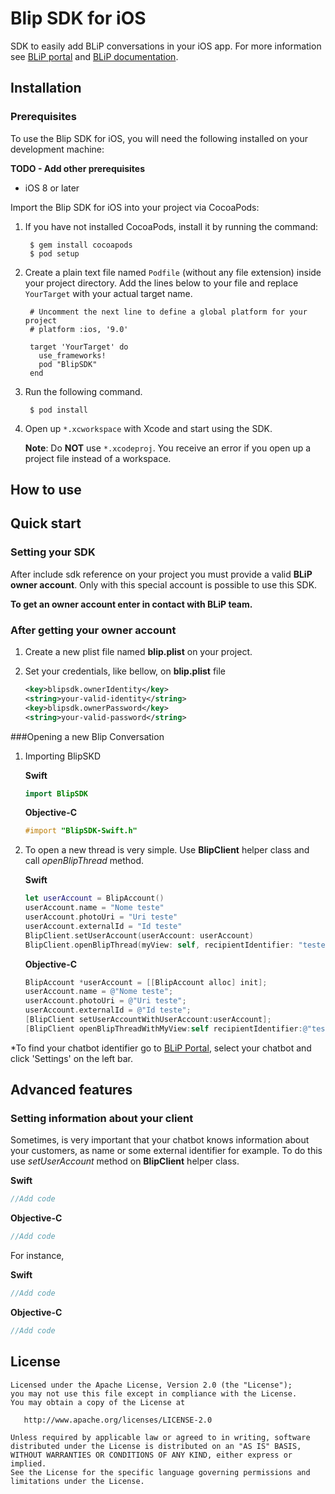 
Blip SDK for iOS
======

SDK to easily add BLiP conversations in your iOS app. For more information see [BLiP portal][1] and [BLiP documentation][2].

Installation
--------

### Prerequisites

To use the Blip SDK for iOS, you will need the following installed on your development machine:

**TODO - Add other prerequisites**

<!-- Xcode 7 or later -->
* iOS 8 or later

Import the Blip SDK for iOS into your project via CocoaPods:

1. If you have not installed CocoaPods, install it by running the command:

        $ gem install cocoapods
        $ pod setup

2. Create a plain text file named `Podfile` (without any file extension) inside your project directory. Add the lines below to your file and replace `YourTarget` with your actual target name.

        # Uncomment the next line to define a global platform for your project
        # platform :ios, '9.0'

        target 'YourTarget' do
          use_frameworks!
          pod "BlipSDK"
        end

3. Run the following command.

        $ pod install

4. Open up `*.xcworkspace` with Xcode and start using the SDK.

    **Note**: Do **NOT** use `*.xcodeproj`.  You receive an error if you open up a project file instead of a workspace.

<!-- ld: library not found for -lPods-AWSCore -->
<!-- clang: error: linker command failed with exit code 1 (use -v to see invocation) -->

How to use
-------------------------

## Quick start

### Setting your SDK

After include sdk reference on your project you must provide a valid **BLiP owner account**.
Only with this special account is possible to use this SDK.

__To get an owner account enter in contact with BLiP team.__

### After getting your owner account

1. Create a new plist file named **blip.plist** on your project.


2. Set your credentials, like bellow, on **blip.plist** file

    ```xml
    <key>blipsdk.ownerIdentity</key>
    <string>your-valid-identity</string>
    <key>blipsdk.ownerPassword</key>
    <string>your-valid-password</string>
    ```

###Opening a new Blip Conversation

1. Importing BlipSKD

    **Swift**
    ```swift
    import BlipSDK
    ```

    **Objective-C**

    ```Objective-C
    #import "BlipSDK-Swift.h"
    ```

2. To open a new thread is very simple. Use **BlipClient** helper class and call *openBlipThread* method.

    **Swift**
    ```swift
    let userAccount = BlipAccount()
    userAccount.name = "Nome teste"
    userAccount.photoUri = "Uri teste"
    userAccount.externalId = "Id teste"
    BlipClient.setUserAccount(userAccount: userAccount)
    BlipClient.openBlipThread(myView: self, recipientIdentifier: "testeblipcards")
    ```

    **Objective-C**

    ```Objective-C
    BlipAccount *userAccount = [[BlipAccount alloc] init];
    userAccount.name = @"Nome teste";
    userAccount.photoUri = @"Uri teste";
    userAccount.externalId = @"Id teste";
    [BlipClient setUserAccountWithUserAccount:userAccount];
    [BlipClient openBlipThreadWithMyView:self recipientIdentifier:@"testeblipcards"];
    ```

*To find your chatbot identifier go to [BLiP Portal](https://portal.blip.ai/#/application), select your chatbot and click 'Settings' on the left bar.

## Advanced features

### Setting information about your client

Sometimes, is very important that your chatbot knows information about your customers, as name or some external identifier for example.
To do this use *setUserAccount* method on **BlipClient** helper class.

**Swift**
```swift
//Add code
```

**Objective-C**

```Objective-C
//Add code
```

For instance,

**Swift**
```swift
//Add code
```

**Objective-C**

```Objective-C
//Add code
```

License
-------

    Licensed under the Apache License, Version 2.0 (the "License");
    you may not use this file except in compliance with the License.
    You may obtain a copy of the License at

       http://www.apache.org/licenses/LICENSE-2.0

    Unless required by applicable law or agreed to in writing, software
    distributed under the License is distributed on an "AS IS" BASIS,
    WITHOUT WARRANTIES OR CONDITIONS OF ANY KIND, either express or implied.
    See the License for the specific language governing permissions and
    limitations under the License.


 [1]: https://blip.ai
 [2]: https://portal.blip.ai/#/docs/home
 [3]: http://search.maven.org/#search%7Cga%7C1%7Cg%3A%22net.take%22
 [snap]: https://oss.sonatype.org/content/repositories/snapshots/

